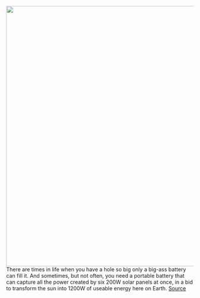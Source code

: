 <img src='https://cdn.vox-cdn.com/thumbor/QN8axhIlH1M3L8PCfYfqEGw0dfY=/0x0:2040x1498/1200x675/filters:focal(917x841:1243x1167)/cdn.vox-cdn.com/uploads/chorus_image/image/71047251/verge_IMG20220622133530_2040pxl.0.jpg' width='700px' /><br/>
There are times in life when you have a hole so big only a big-ass battery can fill it. And sometimes, but not often, you need a portable battery that can capture all the power created by six 200W solar panels at once, in a bid to transform the sun into 1200W of useable energy here on Earth.
<a href='https://www.theverge.com/23195018/jackery-explorer-2000-solarsaga-portable-backup-price-specs'> Source <a/>